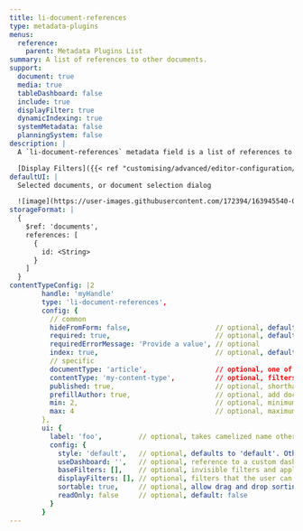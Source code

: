 ```yaml
---
title: li-document-references
type: metadata-plugins
menus:
  reference:
    parent: Metadata Plugins List
summary: A list of references to other documents.
support:
  document: true
  media: true
  tableDashboard: false
  include: true
  displayFilter: true
  dynamicIndexing: true
  systemMetadata: false
  planningSystem: false
description: |
  A `li-document-references` metadata field is a list of references to other documents. A Document Selection Dialog is shown, based on shorthand queries and `useDashboard` to select documents.

  [Display Filters]({{< ref "customising/advanced/editor-configuration/display-filter#named-filters" >}}) support {{< added-in "release-2023-09" >}}
defaultUI: |
  Selected documents, or document selection dialog

  ![image](https://user-images.githubusercontent.com/172394/163945540-02557891-ee21-42c5-a03e-4bfb1723e228.png)
storageFormat: |
  {
    $ref: 'documents',
    references: [
      {
        id: <String>
      }
    ]
  }
contentTypeConfig: |2
        handle: 'myHandle'
        type: 'li-document-references',
        config: {
          // common
          hideFromForm: false,                     // optional, default: false
          required: true,                          // optional, default: false
          requiredErrorMessage: 'Provide a value', // optional
          index: true,                             // optional, default: false. {{< added-in "release-2023-07" >}}
          // specific
          documentType: 'article',                 // optional, one of article, page, data-record
          contentType: 'my-content-type',          // optional, filters the document selection
          published: true,                         // optional, shorthand for publication displayFilter, default: false
          prefillAuthor: true,                     // optional, add document creator if the prefilling configuration for the current user exists, default: false. {{< added-in "release-2023-09" >}}
          min: 2,                                  // optional, minimum number of articles required. Use in combination with `required: true` if you would like to prevent `undefined` from being allowed. {{< added-in "release-2023-09" >}}
          max: 4                                   // optional, maximum number of articles required. {{< added-in "release-2023-09" >}}
        },
        ui: {
          label: 'foo',         // optional, takes camelized name otherwise
          config: {
            style: 'default',   // optional, defaults to 'default'. Other options: 'teaser' | 'minimal'
            useDashboard: '',   // optional, reference to a custom dashboard
            baseFilters: [],    // optional, invisible filters and applied to every search (including the default result list)
            displayFilters: [], // optional, filters that the user can set in the UI (below the search input)
            sortable: true,     // optional, allow drag and drop sorting of items (not compatible with `style: 'minimal'`), default: false
            readOnly: false     // optional, default: false
          }
        }
---
```

